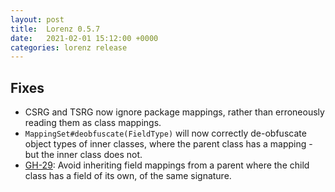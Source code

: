 ```yaml
---
layout: post
title:  Lorenz 0.5.7
date:   2021-02-01 15:12:00 +0000
categories: lorenz release
---
```


## Fixes

- CSRG and TSRG now ignore package mappings, rather than erroneously reading them
  as class mappings.
- `MappingSet#deobfuscate(FieldType)` will now correctly de-obfuscate object types
  of inner classes, where the parent class has a mapping - but the inner class
  does not.
- [GH-29]\: Avoid inheriting field mappings from a parent where the child class has
  a field of its own, of the same signature.

[GH-29]: https://github.com/CadixDev/Lorenz/issues/29

